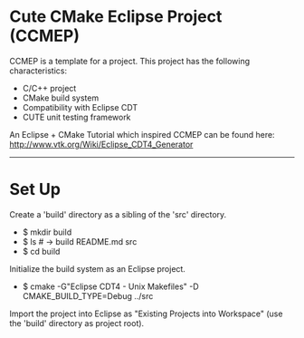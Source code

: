 Cute CMake Eclipse Project (CCMEP)
==================================

CCMEP is a template for a project.  This project has the following characteristics:
- C/C++ project
- CMake build system
- Compatibility with Eclipse CDT
- CUTE unit testing framework

An Eclipse + CMake Tutorial which inspired CCMEP can be found here: http://www.vtk.org/Wiki/Eclipse_CDT4_Generator

----------------------------------

Set Up
======

Create a 'build' directory as a sibling of the 'src' directory.
- $ mkdir build
- $ ls            # -> build README.md src
- $ cd build

Initialize the build system as an Eclipse project.
- $ cmake -G"Eclipse CDT4 - Unix Makefiles" -D CMAKE_BUILD_TYPE=Debug ../src

Import the project into Eclipse as "Existing Projects into Workspace" (use the 'build' directory as project root).
